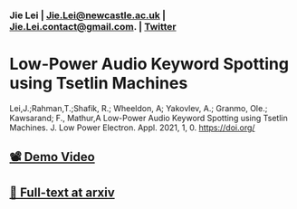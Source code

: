 ### Jie Lei | Jie.Lei@newcastle.ac.uk |  Jie.Lei.contact@gmail.com. | [Twitter](https://twitter.com/That_JieLei)

# Low-Power Audio Keyword Spotting using Tsetlin Machines

Lei,J.;Rahman,T.;Shafik, R.; Wheeldon, A; Yakovlev, A.; Granmo, Ole.; Kawsarand; F., Mathur,A Low-Power Audio Keyword Spotting using Tsetlin Machines. J. Low Power Electron. Appl. 2021, 1, 0. https://doi.org/


## [📽 Demo Video](https://youtu.be/JW0tztpjX8k)

## [📜 Full-text at arxiv](https://arxiv.org/abs/2101.11336)


